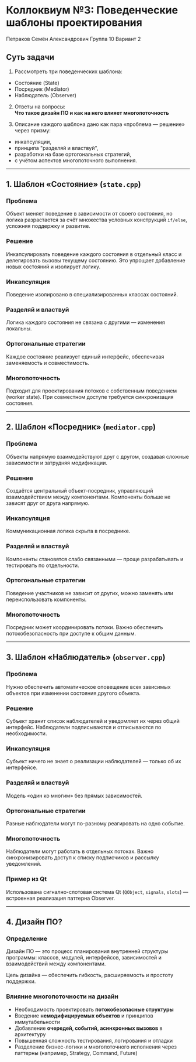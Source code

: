 # Коллоквиум №3: Поведенческие шаблоны проектирования
Петраков Семён Александрович
Группа 10
Вариант 2

## Суть задачи

1. Рассмотреть три поведенческих шаблона:  
- Состояние (State)  
- Посредник (Mediator)  
- Наблюдатель (Observer)  

2. Ответы на вопросы:  
**Что такое дизайн ПО и как на него влияет многопоточность**

3. Описание каждого шаблона дано как пара «проблема — решение» через призму:
- инкапсуляции,
- принципа "разделяй и властвуй",
- разработки на базе ортогональных стратегий,
- с учётом аспектов многопоточного выполнения.

---

## 1. Шаблон «Состояние» (`state.cpp`)

### Проблема  
Объект меняет поведение в зависимости от своего состояния, но логика разрастается за счёт множества условных конструкций `if/else`, усложняя поддержку и развитие.

### Решение  
Инкапсулировать поведение каждого состояния в отдельный класс и делегировать вызовы текущему состоянию. Это упрощает добавление новых состояний и изолирует логику.

### Инкапсуляция  
Поведение изолировано в специализированных классах состояний.

### Разделяй и властвуй  
Логика каждого состояния не связана с другими — изменения локальны.

### Ортогональные стратегии  
Каждое состояние реализует единый интерфейс, обеспечивая заменяемость и совместимость.

### Многопоточность  
Подходит для проектирования потоков с собственным поведением (worker state). При совместном доступе требуется синхронизация состояния.

---

## 2. Шаблон «Посредник» (`mediator.cpp`)

### Проблема  
Объекты напрямую взаимодействуют друг с другом, создавая сложные зависимости и затрудняя модификации.

### Решение  
Создаётся центральный объект-посредник, управляющий взаимодействием между компонентами. Компоненты больше не зависят друг от друга напрямую.

### Инкапсуляция  
Коммуникационная логика скрыта в посреднике.

### Разделяй и властвуй  
Компоненты становятся слабо связанными — проще разрабатывать и тестировать по отдельности.

### Ортогональные стратегии  
Поведение участников не зависит от других, можно заменять или переиспользовать компоненты.

### Многопоточность  
Посредник может координировать потоки. Важно обеспечить потокобезопасность при доступе к общим данным.

---

## 3. Шаблон «Наблюдатель» (`observer.cpp`)

### Проблема  
Нужно обеспечить автоматическое оповещение всех зависимых объектов при изменении состояния другого объекта.

### Решение  
Субъект хранит список наблюдателей и уведомляет их через общий интерфейс. Наблюдатели подписываются и отписываются по необходимости.

### Инкапсуляция  
Субъект ничего не знает о реализации наблюдателей — только об их интерфейсе.

### Разделяй и властвуй  
Модель «один ко многим» без прямых зависимостей.

### Ортогональные стратегии  
Разные наблюдатели могут по-разному реагировать на одно событие.

### Многопоточность  
Наблюдатели могут работать в отдельных потоках. Важно синхронизировать доступ к списку подписчиков и рассылку уведомлений.

### Пример из Qt  
Использована сигнално-слотовая система Qt (`QObject`, `signals`, `slots`) — встроенная реализация паттерна Observer.

---

## 4. Дизайн ПО?

### Определение  
Дизайн ПО — это процесс планирования внутренней структуры программы: классов, модулей, интерфейсов, зависимостей и взаимодействий между компонентами.

Цель дизайна — обеспечить гибкость, расширяемость и простоту поддержки.

### Влияние многопоточности на дизайн  
- Необходимость проектировать **потокобезопасные структуры**  
- Введение **немодифицируемых объектов** и принципов иммутабельности  
- Добавление **очередей, событий, асинхронных вызовов** в архитектуру  
- Повышенная сложность тестирования, логирования и отладки  
- Разделение бизнес-логики и многопоточного исполнения через паттерны (например, Strategy, Command, Future)
